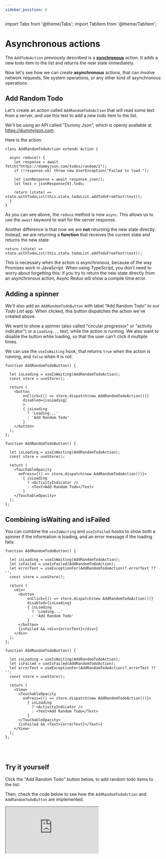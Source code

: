 ```yaml
---
sidebar_position: 6
---
```


import Tabs from '@theme/Tabs';
import TabItem from '@theme/TabItem';

# Asynchronous actions

The `AddTodoAction` previously described is a **[synchronous](./sync-actions)** action.
It adds a new todo item to the list and returns the new state immediately.

Now let's see how we can create **asynchronous** actions,
that can involve network requests, file system operations,
or any other kind of asynchronous operations.

## Add Random Todo

Let's create an action called `AddRandomTodoAction` that will read some text from a server,
and use this text to add a new todo item to the list.

We'll be using an API called "Dummy Json", which is openly available at https://dummyjson.com.

Here is the action:

```tsx title="AddRandomTodoAction.dart"
class AddRandomTodoAction extends Action {

  async reduce() {
    let response = await fetch("https://dummyjson.com/todos/random/1");
    if (!response.ok) throw new UserException("Failed to load.");
    
    let jsonResponse = await response.json();
    let text = jsonResponse[0].todo;
     
    return (state) => state.withTodoList(this.state.todoList.addTodoFromText(text));
  }
} 
``` 

As you can see above, the `reduce` method is now `async`. This allows us to use the `await` keyword
to wait for the server response.

Another difference is that now we are **not** returning the new state directly.
Instead, we are returning a **function** that receives the current state and returns the new state:

```tsx
return (state) => state.withTodoList(this.state.todoList.addTodoFromText(text)); 
``` 

This is necessary when the action is asynchronous, because of the way Promises work in JavaScript.
When using TypeScript, you don't need to worry about forgetting this:
If you try to return the new state directly from an asynchronous action,
Async Redux will show a compile time error.

## Adding a spinner

We'll also add an `AddRandomTodoButton` with label "Add Random Todo" to our _Todo List_ app.
When clicked, this button dispatches the action we've created above.

We want to show a spinner (also called "circular progressor" or "activity indicator")
or a `Loading...` text, while the action is running. We also want to disable the button while
loading, so that the user can't click it multiple times.

We can use the `useIsWaiting` hook, that returns `true` when the action is running,
and `false` when it is not:

<Tabs>
<TabItem value="rw" label="Flutter">

```tsx
function AddRandomTodoButton() {

  let isLoading = useIsWaiting(AddRandomTodoAction);
  const store = useStore();

  return (
    <button
        onClick={() => store.dispatch(new AddRandomTodoAction())}
        disabled={isLoading}
        >    
        { isLoading 
          ? 'Loading...' 
          : 'Add Random Todo'
        }
    </button>
  );
};
```

</TabItem>
<TabItem value="rn" label="Flutter Native">

```tsx 
function AddRandomTodoButton() {

  let isLoading = useIsWaiting(AddRandomTodoAction);
  const store = useStore();

  return (
    <TouchableOpacity 
      onPress={() => store.dispatch(new AddRandomTodoAction())}>
        { isLoading 
          ? <ActivityIndicator /> 
          : <Text>Add Random Todo</Text>
        }
    </TouchableOpacity>
  );
};
```

</TabItem>
</Tabs>

## Combining isWaiting and isFailed

You can combine the `useIsWaiting` and `useIsFailed` hooks
to show both a spinner if the information is loading,
and an error message if the loading fails:

<Tabs>
<TabItem value="rw" label="Flutter">

```tsx
function AddRandomTodoButton() {

  let isLoading = useIsWaiting(AddRandomTodoAction);
  let isFailed = useIsFailed(AddRandomTodoAction);
  let errorText = useExceptionFor(AddRandomTodoAction)?.errorText ?? '';
  const store = useStore();

  return (
    <div>
      <button
          onClick={() => store.dispatch(new AddRandomTodoAction())}
          disabled={isLoading}
          { isLoading 
            ? 'Loading...' 
            : 'Add Random Todo'
          }
      </button>
      {isFailed && <div>{errorText}</div>}
    </div>
  );
};
```

</TabItem>
<TabItem value="rn" label="Flutter Native">

```tsx
function AddRandomTodoButton() {

  let isLoading = useIsWaiting(AddRandomTodoAction);
  let isFailed = useIsFailed(AddRandomTodoAction);
  let errorText = useExceptionFor(AddRandomTodoAction)?.errorText ?? '';
  const store = useStore();

  return (
    <View>
      <TouchableOpacity 
        onPress={() => store.dispatch(new AddRandomTodoAction())}>
          { isLoading 
            ? <ActivityIndicator /> 
            : <Text>Add Random Todo</Text>
          }
      </TouchableOpacity>
      {isFailed && <Text>{errorText}</Text>}
    </View>
  );
};
```

</TabItem>
</Tabs>

<br></br>

## Try it yourself

Click the "Add Random Todo" button below, to add random todo items to the list:

Then, check the code below to see how the `AddRandomTodoAction` and `AddRandomTodoButton` are
implemented.

<iframe
src="https://codesandbox.io/embed/mrkz2d?view=split&module=%2Fsrc%2FApp.dart&hidenavigation=1&fontsize=12.5&editorsize=50&previewwindow=browser&hidedevtools=1&hidenavigation=1"
style={{ width:'100%', height: '650px', borderRight:'1px solid black' }}
title="counter-async-redux-example"
sandbox="allow-forms allow-modals allow-popups allow-presentation allow-same-origin allow-scripts"
/>

